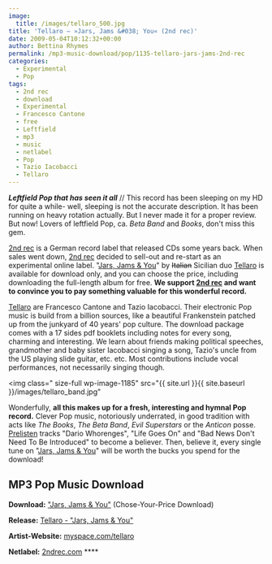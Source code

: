 ```yaml
---
image:
  title: /images/tellaro_500.jpg
title: 'Tellaro – »Jars, Jams &#038; You« (2nd rec)'
date: 2009-05-04T10:12:32+00:00
author: Bettina Rhymes
permalink: /mp3-music-download/pop/1135-tellaro-jars-jams-2nd-rec
categories:
  - Experimental
  - Pop
tags:
  - 2nd rec
  - download
  - Experimental
  - Francesco Cantone
  - free
  - Leftfield
  - mp3
  - music
  - netlabel
  - Pop
  - Tazio Iacobacci
  - Tellaro
---
```

***Leftfield Pop that has seen it all*** // This record has been sleeping on my HD for quite a while- well, sleeping is not the accurate description. It has been running on heavy rotation actually. But I never made it for a proper review. But now! Lovers of leftfield Pop, ca. _Beta Band_ and _Books_, don't miss this gem.

<!--more-->

<!--adsense-->

[2nd rec](http://www.2ndrec.com/blog/) is a German record label that released CDs some years back. When sales went down, [2nd rec](http://www.2ndrec.com/blog/) decided to sell-out and re-start as an experimental online label. "[Jars, Jams & You](http://www.2ndrec.com/034/)" by <span style="text-decoration: line-through;">Italian</span> Sicilian duo [Tellaro](http://www.myspace.com/tellaro) is available for download only, and you can choose the price, including downloading the full-length album for free. **We support [2nd rec](http://www.2ndrec.com/blog/) and want to convince you to pay something valuable for this wonderful record.**

[Tellaro](http://www.myspace.com/tellaro) are Francesco Cantone and Tazio Iacobacci. Their electronic Pop music is build from a billion sources, like a beautiful Frankenstein patched up from the junkyard of 40 years' pop culture. The download package comes with a 17 sides pdf booklets including notes for every song, charming and interesting. We learn about friends making political speeches, grandmother and baby sister Iacobacci singing a song, Tazio's uncle from the US playing slide guitar, etc. etc. Most contributions include vocal performances, not necessarily singing though.

<img class="</code> size-full wp-image-1185" src="{{ site.url }}{{ site.baseurl }}/images/tellaro_band.jpg"

Wonderfully, **all this makes up for a fresh, interesting and hymnal Pop record.** Clever Pop music, notoriously underrated, in good tradition with acts like _The Books_, _The Beta Band_, _Evil Superstars_ or the _Anticon_ posse. [Prelisten](http://www.2ndrec.com/034/listen.html) tracks "Dario Whorenges", "Life Goes On" and "Bad News Don't Need To Be Introduced" to become a believer. Then, believe it, every single tune on "[Jars, Jams & You](http://www.2ndrec.com/034/)" will be worth the bucks you spend for the download!

## MP3 Pop Music Download

**Download:** ["Jars, Jams & You"](http://download.2ndrec.com/) (Chose-Your-Price Download)
  
**Release:** [Tellaro - "Jars, Jams & You"](http://www.2ndrec.com/034)
  
**Artist-Website:** [myspace.com/tellaro](http://www.myspace.com/tellaro)
  
**Netlabel:** [2ndrec.com](http://www.2ndrec.com) ****